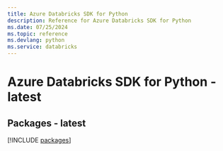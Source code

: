 ```yaml
---
title: Azure Databricks SDK for Python
description: Reference for Azure Databricks SDK for Python
ms.date: 07/25/2024
ms.topic: reference
ms.devlang: python
ms.service: databricks
---
```

# Azure Databricks SDK for Python - latest
## Packages - latest
[!INCLUDE [packages](databricks-index.md)]
